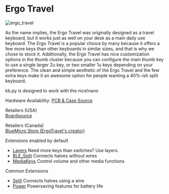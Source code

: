 # Ergo Travel

![ergo_travel](https://boardsource.imgix.net/fa53de62-fd37-4c75-8c5b-b4bec37927c1.jpg?raw=true)

As the name implies, the Ergo Travel was originally designed as a travel keyboard, but it works just as well on your desk as a main daily use keyboard. The Ergo Travel is a popular choice by many because it offers a few more keys than other keyboards in similar sizes, and that is why we chose to stock it. Additionally, the Ergo Travel has nice customization options in the thumb cluster because you can configure the main thumb key to use a single larger 2u key, or two smaller 1u keys depending on your preference. The clean and simple aesthetic of the Ergo Travel and the few extra keys make it an awesome option for people wanting a 40%-ish split keyboard.

kb.py is designed to work with the nice!nano

Hardware Availability: [PCB & Case Source](https://github.com/jpconstantineau/ErgoTravel/blob/master/OrderingInstructions.md)  

Retailers (USA)  
[Boardsource](https://boardsource.xyz/store/5eed23430883e03ef9a69d6a)

Retailers (Canada)  
[BlueMicro Store (ErgoTravel's creator)](https://store.jpconstantineau.com/#/group/split_boards)    

Extensions enabled by default  
- [Layers](/docs/layers.md) Need more keys than switches? Use layers.
- [BLE_Split](/docs/split_keyboards.md) Connects halves without wires
- [MediaKeys](/docs/media_keys.md) Control volume and other media functions

Common Extensions
- [Split](/docs/split_keyboards.md) Connects halves using a wire
- [Power](/docs/power.md) Powersaving features for battery life
